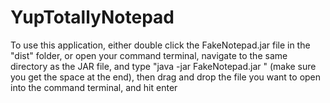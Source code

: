 # YupTotallyNotepad
To use this application, either double click the FakeNotepad.jar file in the "dist" folder, 
or open your command terminal, navigate to the same directory as the JAR file, and type "java -jar FakeNotepad.jar " (make sure you get the space at the end),
then drag and drop the file you want to open into the command terminal, and hit enter
